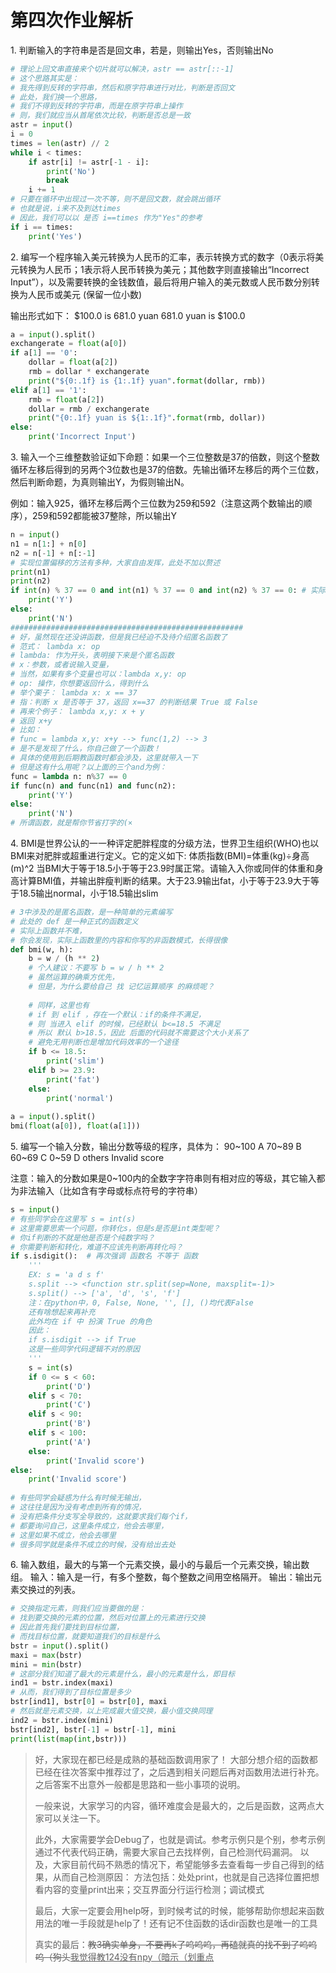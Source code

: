 # 第四次作业解析

1\. 判断输⼊的字符串是否是回⽂串，若是，则输出Yes，否则输出No

```python
# 理论上回文串直接来个切片就可以解决，astr == astr[::-1]
# 这个思路其实是：
# 我先得到反转的字符串，然后和原字符串进行对比，判断是否回文
# 此处，我们换一个思路，
# 我们不得到反转的字符串，而是在原字符串上操作
# 则，我们就应当从首尾依次比较，判断是否总是一致
astr = input()
i = 0 
times = len(astr) // 2
while i < times: 
    if astr[i] != astr[-1 - i]:
    	print('No')
    	break
    i += 1
# 只要在循环中出现过一次不等，则不是回文数，就会跳出循环
# 也就是说，i来不及到达times
# 因此，我们可以以 是否 i==times 作为"Yes"的参考
if i == times:
    print('Yes')
```

2\. 编写⼀个程序输入美元转换为人民币的汇率，表示转换方式的数字（0表示将美元转换为人民币；1表示将人民币转换为美元；其他数字则直接输出“Incorrect Input”），以及需要转换的金钱数值，最后将用户输入的美元数或⼈民币数分别转换为⼈民币或美元 (保留一位小数)

输出形式如下：
\$100.0 is 681.0 yuan
681.0 yuan is \$100.0

```python
a = input().split()
exchangerate = float(a[0])
if a[1] == '0':
    dollar = float(a[2])
    rmb = dollar * exchangerate
    print("${0:.1f} is {1:.1f} yuan".format(dollar, rmb))
elif a[1] == '1':
    rmb = float(a[2])
    dollar = rmb / exchangerate
    print("{0:.1f} yuan is ${1:.1f}".format(rmb, dollar))
else:
    print('Incorrect Input')
```

3\. 输入一个三维整数验证如下命题：如果一个三位整数是37的倍数，则这个整数循环左移后得到的另两个3位数也是37的倍数。先输出循环左移后的两个三位数，然后判断命题，为真则输出Y，为假则输出N。

例如：输入925，循环左移后两个三位数为259和592（注意这两个数输出的顺序），259和592都能被37整除，所以输出Y

```python
n = input()
n1 = n[1:] + n[0]
n2 = n[-1] + n[:-1]
# 实现位置偏移的方法有多种，大家自由发挥，此处不加以赘述
print(n1)
print(n2)
if int(n) % 37 == 0 and int(n1) % 37 == 0 and int(n2) % 37 == 0: # 实际上，题目就是要求三个数都可以被37整除
    print('Y')
else:
    print('N')
####################################################
# 好，虽然现在还没讲函数，但是我已经迫不及待介绍匿名函数了
# 范式： lambda x: op
# lambda: 作为开头，表明接下来是个匿名函数
# x：参数，或者说输入变量，
# 当然，如果有多个变量也可以：lambda x,y: op
# op: 操作，你想要返回什么，得到什么
# 举个栗子： lambda x: x == 37
# 指：判断 x 是否等于 37，返回 x==37 的判断结果 True 或 False
# 再来个例子： lambda x,y: x + y
# 返回 x+y
# 比如：
# func = lambda x,y: x+y --> func(1,2) --> 3
# 是不是发现了什么，你自己做了一个函数！
# 具体的使用到后期教函数时都会涉及，这里就带入一下
# 但是这有什么用呢？以上面的三个and为例：
func = lambda n: n%37 == 0
if func(n) and func(n1) and func(n2):
    print('Y')
else:
    print('N')
# 所谓函数，就是帮你节省打字的(×
```

4\. BMI是世界公认的⼀一种评定肥胖程度的分级方法，世界卫生组织(WHO)也以BMI来对肥胖或超重进⾏定义。它的定义如下:
体质指数(BMI)=体重(kg)÷身⾼(m)^2
当BMI大于等于18.5小于等于23.9时属正常。请输⼊入你或同伴的体重和身高计算BMI值，并输出胖瘦判断的结果。大于23.9输出fat，小于等于23.9大于等于18.5输出normal，小于18.5输出slim

```python
# 3中涉及的是匿名函数，是一种简单的元素编写
# 此处的 def 是一种正式的函数定义
# 实际上函数并不难，
# 你会发现，实际上函数里的内容和你写的非函数模式，长得很像
def bmi(w, h):
  	b = w / (h ** 2) 
    # 个人建议：不要写 b = w / h ** 2 
    # 虽然运算的确乘方优先，
    # 但是，为什么要给自己 找 记忆运算顺序 的麻烦呢？
    
    # 同样，这里也有
    # if 到 elif ，存在一个默认：if的条件不满足，
    # 则 当进入 elif 的时候，已经默认 b<=18.5 不满足
    # 所以 默认 b>18.5，因此 后面的代码就不需要这个大小关系了
    # 避免无用判断也是增加代码效率的一个途径
  	if b <= 18.5:
    	print('slim')
  	elif b >= 23.9:
    	print('fat')
  	else:
    	print('normal')
    
a = input().split()
bmi(float(a[0]), float(a[1]))       
```

5\. 编写一个输入分数，输出分数等级的程序，具体为：
90~100 A
70~89  B
60~69  C
0~59  D
others  Invalid score

注意：输入的分数如果是0~100内的全数字字符串则有相对应的等级，其它输入都为非法输入（比如含有字母或标点符号的字符串）

```python
s = input()
# 有些同学会在这里写 s = int(s) 
# 这里需要思索一个问题，你转化s，但是s是否是int类型呢？
# 你if判断的不就是他是否是个纯数字吗？
# 你需要判断和转化，难道不应该先判断再转化吗？
if s.isdigit():  # 再次强调 函数名 不等于 函数
    '''
    EX: s = 'a d s f'
    s.split --> <function str.split(sep=None, maxsplit=-1)>
    s.split() --> ['a', 'd', 's', 'f']
    注：在python中，0, False, None, '', [], ()均代表False
    还有啥想起来再补充
    此外均在 if 中 扮演 True 的角色
    因此： 
	if s.isdigit --> if True
	这是一些同学代码逻辑不对的原因
    '''
    s = int(s)
    if 0 <= s < 60:
        print('D')
    elif s < 70:
        print('C')
    elif s < 90:
        print('B')
    elif s < 100:
        print('A')
    else:
        print('Invalid score')
else:
    print('Invalid score')
    
# 有些同学会疑惑为什么有时候无输出，
# 这往往是因为没有考虑到所有的情况，
# 没有把条件分支写全导致的，这就要求我们每个if，
# 都要询问自己，这里条件成立，他会去哪里，
# 这里如果不成立，他会去哪里
# 很多同学就是条件不成立的时候，没有给出去处
```

6\. 输入数组，最大的与第一个元素交换，最小的与最后一个元素交换，输出数组。
输入：输入是一行，有多个整数，每个整数之间用空格隔开。
输出：输出元素交换过的列表。

```python
# 交换指定元素，则我们应当要做的是：
# 找到要交换的元素的位置，然后对位置上的元素进行交换
# 因此首先我们要找到目标位置，
# 而找目标位置，就要知道我们的目标是什么
bstr = input().split()
maxi = max(bstr)
mini = min(bstr)
# 这部分我们知道了最大的元素是什么，最小的元素是什么，即目标
ind1 = bstr.index(maxi)
# 从而，我们得到了目标位置是多少
bstr[ind1], bstr[0] = bstr[0], maxi
# 然后就是元素交换，以上完成最大值交换，最小值交换同理
ind2 = bstr.index(mini)
bstr[ind2], bstr[-1] = bstr[-1], mini
print(list(map(int,bstr)))
```

> 好，大家现在都已经是成熟的基础函数调用家了！
> 大部分想介绍的函数都已经在往次答案中推荐过了，之后遇到相关问题后再对函数用法进行补充。之后答案不出意外一般都是思路和一些小事项的说明。
>
> 一般来说，大家学习的内容，循环难度会是最大的，之后是函数，这两点大家可以关注一下。
>
> 此外，大家需要学会Debug了，也就是调试。参考示例只是个别，参考示例通过不代表代码正确，需要大家自己去找样例，自己检测代码漏洞。
> 以及，大家目前代码不熟悉的情况下，希望能够多去查看每一步自己得到的结果，从而自己检测原因：
> 方法包括：处处print，也就是自己选择位置把想看内容的变量print出来；交互界面分行运行检测；调试模式
>
> 最后，大家一定要会用help呀，到时候考试的时候，能够帮助你想起来函数用法的唯一手段就是help了！还有记不住函数的话dir函数也是唯一的工具
>
> 真实的最后：~~教3确实单身，不要再k了呜呜呜，再磕就真的找不到了呜呜呜（狗头~~<u>我觉得教124没有npy（暗示（划重点</u>